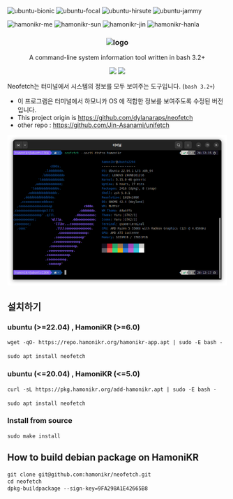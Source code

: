 ![ubuntu-bionic](https://img.shields.io/badge/ubuntu-18.04-red)
![ubuntu-focal](https://img.shields.io/badge/ubuntu-20.04-red)
![ubuntu-hirsute](https://img.shields.io/badge/ubuntu-21.04-red)
![ubuntu-jammy](https://img.shields.io/badge/ubuntu-22.04-red)

![hamonikr-me](https://img.shields.io/badge/hamonikr-me-orange)
![hamonikr-sun](https://img.shields.io/badge/hamonikr-sun-blue)
![hamonikr-jin](https://img.shields.io/badge/hamonikr-jin-green)
![hamonikr-hanla](https://img.shields.io/badge/hamonikr-hanla-purple)

<h3 align="center"><img src="https://i.imgur.com/ZQI2EYz.png" alt="logo" height="100px"></h3>
<p align="center">A command-line system information tool written in bash 3.2+</p>

<p align="center">
<a href="./LICENSE.md"><img src="https://img.shields.io/badge/license-MIT-blue.svg"></a>
<a href="https://github.com/dylanaraps/neofetch/releases"><img src="https://img.shields.io/github/release/dylanaraps/neofetch.svg"></a>



Neofetch는 터미널에서 시스템의 정보를 모두 보여주는 도구입니다. (`bash 3.2+`)

* 이 프로그램은 터미널에서 하모니카 OS 에 적합한 정보를 보여주도록 수정된 버전입니다.
* This project origin is https://github.com/dylanaraps/neofetch
* other repo : https://github.com/Jin-Asanami/unifetch

![neofetch](docs/neofetch-hamonikr.png)


## 설치하기

### ubuntu (>=22.04) , HamoniKR (>=6.0)
```
wget -qO- https://repo.hamonikr.org/hamonikr-app.apt | sudo -E bash -

sudo apt install neofetch
```

### ubuntu (<=20.04) , HamoniKR (<=5.0)
```
curl -sL https://pkg.hamonikr.org/add-hamonikr.apt | sudo -E bash -

sudo apt install neofetch
```

### Install from source
```
sudo make install
```

## How to build debian package on HamoniKR
```
git clone git@github.com:hamonikr/neofetch.git
cd neofetch
dpkg-buildpackage --sign-key=9FA298A1E42665B8
```